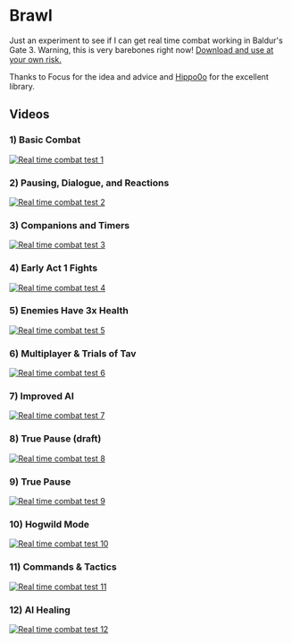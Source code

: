 # Brawl

Just an experiment to see if I can get real time combat working in Baldur's Gate 3.  Warning, this is very barebones right now!  [Download and use at your own risk.](https://www.nexusmods.com/baldursgate3/mods/12614/)

Thanks to Focus for the idea and advice and [Hippo0o](https://github.com/Hippo0o) for the excellent library.

## Videos

### 1) Basic Combat

[![Real time combat test 1](https://img.youtube.com/vi/nEBW4qIW28c/0.jpg)](https://www.youtube.com/watch?v=nEBW4qIW28c)

### 2) Pausing, Dialogue, and Reactions

[![Real time combat test 2](https://img.youtube.com/vi/ikxgAcxSv50/0.jpg)](https://www.youtube.com/watch?v=ikxgAcxSv50)

### 3) Companions and Timers

[![Real time combat test 3](https://img.youtube.com/vi/C0FBQknd0mU/0.jpg)](https://www.youtube.com/watch?v=C0FBQknd0mU)

### 4) Early Act 1 Fights

[![Real time combat test 4](https://img.youtube.com/vi/q3lnl3lcDXg/0.jpg)](https://www.youtube.com/watch?v=q3lnl3lcDXg)

### 5) Enemies Have 3x Health

[![Real time combat test 5](https://img.youtube.com/vi/F76YCIRVWUg/0.jpg)](https://www.youtube.com/watch?v=F76YCIRVWUg)

### 6) Multiplayer & Trials of Tav

[![Real time combat test 6](https://img.youtube.com/vi/rAbMkWfui-I/0.jpg)](https://www.youtube.com/watch?v=rAbMkWfui-I)

### 7) Improved AI

[![Real time combat test 7](https://img.youtube.com/vi/zehZKax_CTE/0.jpg)](https://www.youtube.com/watch?v=zehZKax_CTE)

### 8) True Pause (draft)

[![Real time combat test 8](https://img.youtube.com/vi/eExf2d7W4o4/0.jpg)](https://www.youtube.com/watch?v=eExf2d7W4o4)

### 9) True Pause

[![Real time combat test 9](https://img.youtube.com/vi/0nTcq8mUPYY/0.jpg)](https://www.youtube.com/watch?v=0nTcq8mUPYY)

### 10) Hogwild Mode

[![Real time combat test 10](https://img.youtube.com/vi/ceyBFM_o2Bo/0.jpg)](https://www.youtube.com/watch?v=ceyBFM_o2Bo)

### 11) Commands & Tactics

[![Real time combat test 11](https://img.youtube.com/vi/3CjowJxfX7E/0.jpg)](https://www.youtube.com/watch?v=3CjowJxfX7E)

### 12) AI Healing

[![Real time combat test 12](https://img.youtube.com/vi/H_-c0xqzCxg/0.jpg)](https://www.youtube.com/watch?v=H_-c0xqzCxg)
